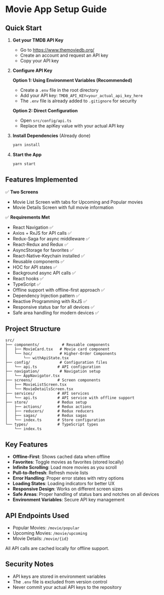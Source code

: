 # Movie App Setup Guide

## Quick Start

1. **Get your TMDB API Key**

   - Go to https://www.themoviedb.org/
   - Create an account and request an API key
   - Copy your API key

2. **Configure API Key**

   **Option 1: Using Environment Variables (Recommended)**

   - Create a `.env` file in the root directory
   - Add your API key: `TMDB_API_KEY=your_actual_api_key_here`
   - The `.env` file is already added to `.gitignore` for security

   **Option 2: Direct Configuration**

   - Open `src/config/api.ts`
   - Replace the apiKey value with your actual API key

3. **Install Dependencies** (Already done)

   ```bash
   yarn install
   ```

4. **Start the App**
   ```bash
   yarn start
   ```

## Features Implemented

✅ **Two Screens**

- Movie List Screen with tabs for Upcoming and Popular movies
- Movie Details Screen with full movie information

✅ **Requirements Met**

- React Navigation ✅
- Axios + RxJS for API calls ✅
- Redux-Saga for async middleware ✅
- React-Redux and Redux ✅
- AsyncStorage for favorites ✅
- React-Native-Keychain installed ✅
- Reusable components ✅
- HOC for API states ✅
- Background async API calls ✅
- React hooks ✅
- TypeScript ✅
- Offline support with offline-first approach ✅
- Dependency Injection pattern ✅
- Reactive Programming with RxJS ✅
- Responsive status bar for all devices ✅
- Safe area handling for modern devices ✅

## Project Structure

```
src/
├── components/          # Reusable components
│   ├── MovieCard.tsx   # Movie card component
│   └── hoc/            # Higher-Order Components
│       └── withApiState.tsx
├── config/             # Configuration files
│   └── api.ts         # API configuration
├── navigation/         # Navigation setup
│   └── AppNavigator.tsx
├── screens/           # Screen components
│   ├── MovieListScreen.tsx
│   └── MovieDetailsScreen.tsx
├── services/          # API services
│   └── api.ts         # API service with offline support
├── store/             # Redux setup
│   ├── actions/       # Redux actions
│   ├── reducers/      # Redux reducers
│   ├── sagas/         # Redux sagas
│   └── index.ts       # Store configuration
└── types/             # TypeScript types
    └── index.ts
```

## Key Features

- **Offline-First**: Shows cached data when offline
- **Favorites**: Toggle movies as favorites (stored locally)
- **Infinite Scrolling**: Load more movies as you scroll
- **Pull-to-Refresh**: Refresh movie lists
- **Error Handling**: Proper error states with retry options
- **Loading States**: Loading indicators for better UX
- **Responsive Design**: Works on different screen sizes
- **Safe Areas**: Proper handling of status bars and notches on all devices
- **Environment Variables**: Secure API key management

## API Endpoints Used

- Popular Movies: `/movie/popular`
- Upcoming Movies: `/movie/upcoming`
- Movie Details: `/movie/{id}`

All API calls are cached locally for offline support.

## Security Notes

- API keys are stored in environment variables
- The `.env` file is excluded from version control
- Never commit your actual API keys to the repository
